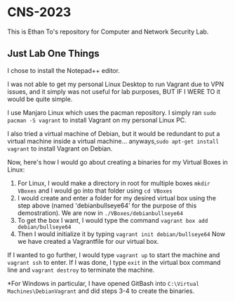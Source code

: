 # CNS-2023
This is Ethan To's repository for Computer and Network Security Lab.

## Just Lab One Things

I chose to install the Notepad++ editor.

I was not able to get my personal Linux Desktop to run Vagrant due to VPN issues, and it simply was not useful for lab purposes, 
BUT IF I WERE TO it would be quite simple.

I use Manjaro Linux which uses the pacman repository.
I simply ran ```sudo pacman -S vagrant``` to install Vagrant on my personal Linux PC. 

I also tried a virtual machine of Debian, but it would be redundant to put a virtual machine inside a virtual machine... 
anyways,```sudo apt-get install vagrant``` to install Vagrant on Debian.

Now, here's how I would go about creating a binaries for my Virtual Boxes in Linux:
1) For Linux, I would make a directory in root for multiple boxes ```mkdir VBoxes``` and I would go into that folder using ```cd VBoxes```
2) I would create and enter a folder for my desired virtual box using the step above (named 'debianbullseye64' for the purpose of this demostration). We are now in `./VBoxes/debianbullseye64`
3) To get the box I want, I would type the command ```vagrant box add debian/bullseye64```
4) Then I would initialize it by typing ```vagrant init debian/bullseye64``` Now we have created a Vagrantfile for our virtual box.

If I wanted to go further, I would type ```vagrant up``` to start the machine and ```vagrant ssh``` to enter. If I was done, I type ```exit``` in the virtual box command line and ```vagrant destroy``` to terminate the machine.

*For Windows in particular, I have opened GitBash into `C:\Virtual Machines\DebianVagrant` and did steps 3-4 to create the binaries.
